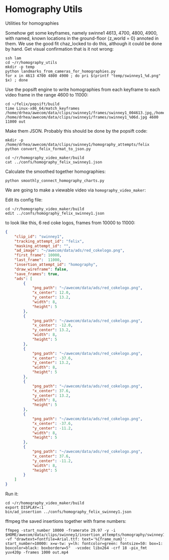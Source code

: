 # Homography Utils

Utilities for homographies

Somehow get some keyframes, namely
swinne1 4613, 4700, 4800, 4900,
with named, known locations in the ground-floor {z_world = 0} annoted in them.
We use the good fit chaz_locked to do this, although it could be done by hand.
Get visual confirmation that is it not wrong:

```
ssh lam
cd ~/r/homography_utils
mkdir -p temp
python landmarks_from_cameras_for_homographies.py
for x in 4613 4700 4800 4900 ; do pri $(printf "temp/swinney1_%d.png" $x) ; done
```

Use the popsift engine to write homographies from each keyframe to each video frame
in the range 4600 to 11000:

```
cd ~/felix/popsift/build
time Linux-x86_64/match_keyframes /home/drhea/awecom/data/clips/swinney1/frames/swinney1_004613.jpg,/home/drhea/awecom/data/clips/swinney1/frames/swinney1_004700.jpg,/home/drhea/awecom/data/clips/swinney1/frames/swinney1_004800.jpg,/home/drhea/awecom/data/clips/swinney1/frames/swinney1_004900.jpg /home/drhea/awecom/data/clips/swinney1/frames/swinney1_%06d.jpg 4600 11000 out
```

Make them JSON.  Probably this should be done by the popsift code:

```
mkdir -p /home/drhea/awecom/data/clips/swinney1/homography_attempts/felix
python convert_felix_format_to_json.py
```


```
cd ~/r/homography_video_maker/build
cat ../confs/homography_felix_swinney1.json
```

Calculate the smoothed together homographies:

```
python smoothly_connect_homography_charts.py
```

We are going to make a viewable video via `homography_video_maker`:

Edit its config file:

```
cd ~/r/homography_video_maker/build
edit ../confs/homography_felix_swinney1.json
```

to look like this, 6 red coke logos, frames from 10000 to 11000:

```json
{
    "clip_id": "swinney1",
    "tracking_attempt_id": "felix",
    "masking_attempt_id": "",
    "ad_image": "~/awecom/data/ads/red_cokelogo.png",
    "first_frame": 10000,
    "last_frame":  11000,
    "insertion_attempt_id": "homography",
    "draw_wireframe": false,
    "save_frames": true,
    "ads": [
        {
            "png_path": "~/awecom/data/ads/red_cokelogo.png",
            "x_center": 12.0,
            "y_center": 13.2,
            "width": 8,
            "height": 5
        },
        {
            "png_path": "~/awecom/data/ads/red_cokelogo.png",
            "x_center": -12.0,
            "y_center": 13.2,
            "width": 8,
            "height": 5
        },
        {
            "png_path": "~/awecom/data/ads/red_cokelogo.png",
            "x_center": -37.6,
            "y_center": 13.2,
            "width": 8,
            "height": 5
        },
        {
            "png_path": "~/awecom/data/ads/red_cokelogo.png",
            "x_center": 37.6,
            "y_center": 13.2,
            "width": 8,
            "height": 5
        },
        {
            "png_path": "~/awecom/data/ads/red_cokelogo.png",
            "x_center": -37.6,
            "y_center": -11.2,
            "width": 8,
            "height": 5
        },
        {
            "png_path": "~/awecom/data/ads/red_cokelogo.png",
            "x_center": 37.6,
            "y_center": -11.2,
            "width": 8,
            "height": 5
        }
    ]
}
```

Run it:

```
cd ~/r/homography_video_maker/build
export DISPLAY=:1
bin/ad_insertion ../confs/homography_felix_swinney1.json
```

ffmpeg the saved insertions together with frame numbers:

```
ffmpeg -start_number 10000 -framerate 29.97 -y -i $HOME/awecom/data/clips/swinney1/insertion_attempts/homography/swinney1_%06d_ad_insertion.jpg -vf "drawtext=fontfile=Arial.ttf: text='%{frame_num}': start_number=10000: x=w-tw: y=lh: fontcolor=green: fontsize=50: box=1: boxcolor=black: boxborderw=5"  -vcodec libx264 -crf 18 -pix_fmt yuv420p -frames 1000 out.mp4
```





